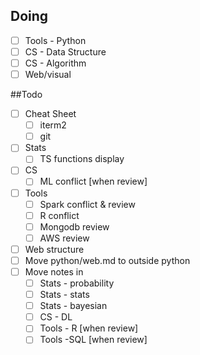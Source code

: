 ## Doing

- [ ] Tools - Python
- [ ] CS - Data Structure
- [ ] CS - Algorithm
- [ ] Web/visual

##Todo

- [ ] Cheat Sheet
  - [ ] iterm2
  - [ ] git
- [ ] Stats
  - [ ] TS functions display
- [ ] CS
  - [ ] ML conflict [when review]
- [ ] Tools
  - [ ] Spark conflict & review
  - [ ] R conflict
  - [ ] Mongodb review
  - [ ] AWS review
- [ ] Web structure
- [ ] Move python/web.md to outside python
- [ ] Move notes in
  - [ ] Stats - probability
  - [ ] Stats - stats
  - [ ] Stats - bayesian
  - [ ] CS - DL
  - [ ] Tools - R [when review]
  - [ ] Tools -SQL [when review]
